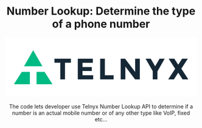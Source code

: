 <div align="center">

# Number Lookup: Determine the type of a phone number

![Telnyx](https://github.com/team-telnyx/devrel/blob/main/assets/img/logo-dark.png?raw=true)

The code lets developer use Telnyx Number Lookup API to determine if a number is an actual mobile number or of any other type like VoIP, fixed etc...

</div>